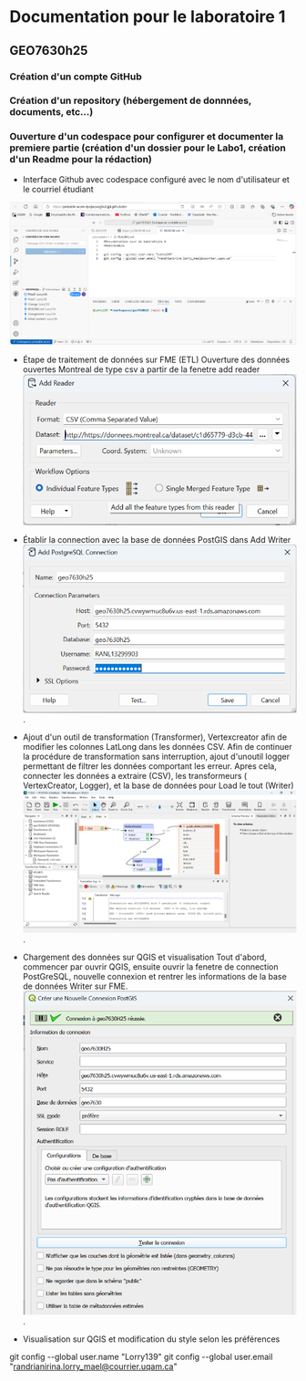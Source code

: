 # Documentation pour le laboratoire 1
## GEO7630h25

### Création d'un compte GitHub
### Création d'un repository (hébergement de donnnées, documents, etc...)
### Ouverture d'un codespace pour configurer et documenter la premiere partie (création d'un dossier pour le Labo1, création d'un Readme pour la rédaction)

- Interface Github avec codespace configuré avec le nom d'utilisateur et le courriel étudiant

![Image Alt](https://github.com/Lorry139/geo7630h25/blob/e10a74d052c8fa8df2320f0700c831df99692642/Laboratoire%201/Capture%20d%E2%80%99%C3%A9cran%202025-02-01%20123131.png)

- Étape de traitement de données sur FME (ETL)
Ouverture des données ouvertes Montreal de type csv a partir de la fenetre add reader
![Image Alt](https://github.com/Lorry139/geo7630h25/blob/85130a233eaa11bc9cc654cb7f6331133d8e94cd/Laboratoire%201/Capture%20d%E2%80%99%C3%A9cran%202025-02-01%20124238.png)

- Établir la connection avec la base de données PostGIS dans Add Writer
![Image Alt](https://github.com/Lorry139/geo7630h25/blob/74536bb5034dc21871ef818178c2d3253078be3c/Laboratoire%201/Capture%20d%E2%80%99%C3%A9cran%202025-02-01%20132447.png).

- Ajout d'un outil de transformation (Transformer), Vertexcreator afin de modifier les colonnes LatLong dans les données CSV.
Afin de continuer la procédure de transformation sans interruption, ajout d'unoutil logger permettant de filtrer les données comportant les erreur.
Apres cela, connecter les données a extraire (CSV), les transformeurs ( VertexCreator, Logger), et la base de données pour Load le tout (Writer)
![Image Alt](https://github.com/Lorry139/geo7630h25/blob/ad0c11df6aa884603336e7012fa505e4381a83a5/Laboratoire%201/Capture%20d%E2%80%99%C3%A9cran%202025-02-01%20171444.png).

- Chargement des données sur QGIS et visualisation
Tout d'abord, commencer par ouvrir QGIS, ensuite ouvrir la fenetre de connection PostGreSQL, nouvelle connexion et rentrer les informations de la base de données Writer sur FME.
![Image Alt](https://github.com/Lorry139/geo7630h25/blob/cd39d96cd857c1c78170c496019858cfaf0d55dd/Laboratoire%201/Capture%20d%E2%80%99%C3%A9cran%202025-02-01%20173604.png).

- Visualisation sur QGIS et modification du style selon les préférences


git config --global user.name "Lorry139"
git config --global user.email "randrianirina.lorry_mael@courrier.uqam.ca"
